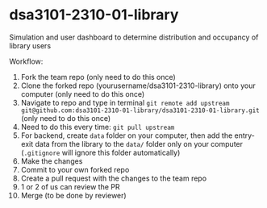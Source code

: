 # dsa3101-2310-01-library
Simulation and user dashboard to determine distribution and occupancy of library users

Workflow:
1. Fork the team repo (only need to do this once)
2. Clone the forked repo (yourusername/dsa3101-2310-library) onto your computer (only need to do this once)
3. Navigate to repo and type in terminal `git remote add upstream git@github.com:dsa3101-2310-01-library/dsa3101-2310-01-library.git` (only need to do this once)
4. Need to do this every time: `git pull upstream`
5. For backend, create `data` folder on your computer, then add the entry-exit data from the library to the `data/` folder only on your computer (`.gitignore` will ignore this folder automatically)
6. Make the changes
7. Commit to your own forked repo
8. Create a pull request with the changes to the team repo
9. 1 or 2 of us can review the PR
10. Merge (to be done by reviewer)
